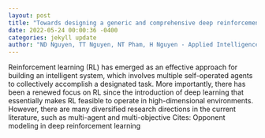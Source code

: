 ```yaml
--- 
layout: post 
title: "Towards designing a generic and comprehensive deep reinforcement learning framework" 
date: 2022-05-24 00:00:36 -0400 
categories: jekyll update 
author: "ND Nguyen, TT Nguyen, NT Pham, H Nguyen - Applied Intelligence, 2022" 
--- 
```

Reinforcement learning (RL) has emerged as an effective approach for building an intelligent system, which involves multiple self-operated agents to collectively accomplish a designated task. More importantly, there has been a renewed focus on RL since the introduction of deep learning that essentially makes RL feasible to operate in high-dimensional environments. However, there are many diversified research directions in the current literature, such as multi-agent and multi-objective Cites: Opponent modeling in deep reinforcement learning